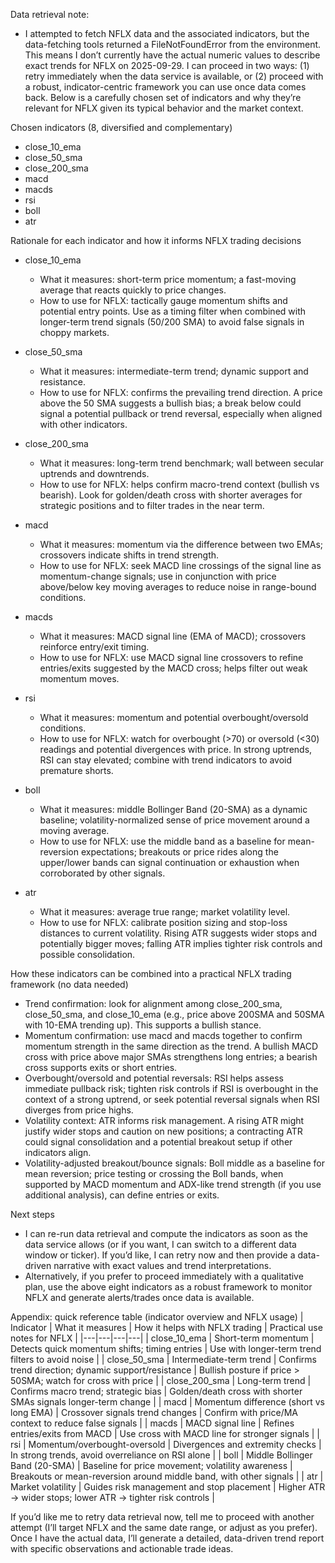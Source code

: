 Data retrieval note:
- I attempted to fetch NFLX data and the associated indicators, but the data-fetching tools returned a FileNotFoundError from the environment. This means I don’t currently have the actual numeric values to describe exact trends for NFLX on 2025-09-29. I can proceed in two ways: (1) retry immediately when the data service is available, or (2) proceed with a robust, indicator-centric framework you can use once data comes back. Below is a carefully chosen set of indicators and why they’re relevant for NFLX given its typical behavior and the market context.

Chosen indicators (8, diversified and complementary)
- close_10_ema
- close_50_sma
- close_200_sma
- macd
- macds
- rsi
- boll
- atr

Rationale for each indicator and how it informs NFLX trading decisions
- close_10_ema
  - What it measures: short-term price momentum; a fast-moving average that reacts quickly to price changes.
  - How to use for NFLX: tactically gauge momentum shifts and potential entry points. Use as a timing filter when combined with longer-term trend signals (50/200 SMA) to avoid false signals in choppy markets.

- close_50_sma
  - What it measures: intermediate-term trend; dynamic support and resistance.
  - How to use for NFLX: confirms the prevailing trend direction. A price above the 50 SMA suggests a bullish bias; a break below could signal a potential pullback or trend reversal, especially when aligned with other indicators.

- close_200_sma
  - What it measures: long-term trend benchmark; wall between secular uptrends and downtrends.
  - How to use for NFLX: helps confirm macro-trend context (bullish vs bearish). Look for golden/death cross with shorter averages for strategic positions and to filter trades in the near term.

- macd
  - What it measures: momentum via the difference between two EMAs; crossovers indicate shifts in trend strength.
  - How to use for NFLX: seek MACD line crossings of the signal line as momentum-change signals; use in conjunction with price above/below key moving averages to reduce noise in range-bound conditions.

- macds
  - What it measures: MACD signal line (EMA of MACD); crossovers reinforce entry/exit timing.
  - How to use for NFLX: use MACD signal line crossovers to refine entries/exits suggested by the MACD cross; helps filter out weak momentum moves.

- rsi
  - What it measures: momentum and potential overbought/oversold conditions.
  - How to use for NFLX: watch for overbought (>70) or oversold (<30) readings and potential divergences with price. In strong uptrends, RSI can stay elevated; combine with trend indicators to avoid premature shorts.

- boll
  - What it measures: middle Bollinger Band (20-SMA) as a dynamic baseline; volatility-normalized sense of price movement around a moving average.
  - How to use for NFLX: use the middle band as a baseline for mean-reversion expectations; breakouts or price rides along the upper/lower bands can signal continuation or exhaustion when corroborated by other signals.

- atr
  - What it measures: average true range; market volatility level.
  - How to use for NFLX: calibrate position sizing and stop-loss distances to current volatility. Rising ATR suggests wider stops and potentially bigger moves; falling ATR implies tighter risk controls and possible consolidation.

How these indicators can be combined into a practical NFLX trading framework (no data needed)
- Trend confirmation: look for alignment among close_200_sma, close_50_sma, and close_10_ema (e.g., price above 200SMA and 50SMA with 10-EMA trending up). This supports a bullish stance.
- Momentum confirmation: use macd and macds together to confirm momentum strength in the same direction as the trend. A bullish MACD cross with price above major SMAs strengthens long entries; a bearish cross supports exits or short entries.
- Overbought/oversold and potential reversals: RSI helps assess immediate pullback risk; tighten risk controls if RSI is overbought in the context of a strong uptrend, or seek potential reversal signals when RSI diverges from price highs.
- Volatility context: ATR informs risk management. A rising ATR might justify wider stops and caution on new positions; a contracting ATR could signal consolidation and a potential breakout setup if other indicators align.
- Volatility-adjusted breakout/bounce signals: Boll middle as a baseline for mean reversion; price testing or crossing the Boll bands, when supported by MACD momentum and ADX-like trend strength (if you use additional analysis), can define entries or exits.

Next steps
- I can re-run data retrieval and compute the indicators as soon as the data service allows (or if you want, I can switch to a different data window or ticker). If you’d like, I can retry now and then provide a data-driven narrative with exact values and trend interpretations.
- Alternatively, if you prefer to proceed immediately with a qualitative plan, use the above eight indicators as a robust framework to monitor NFLX and generate alerts/trades once data is available.

Appendix: quick reference table (indicator overview and NFLX usage)
| Indicator | What it measures | How it helps with NFLX trading | Practical use notes for NFLX |
|---|---|---|---|
| close_10_ema | Short-term momentum | Detects quick momentum shifts; timing entries | Use with longer-term trend filters to avoid noise |
| close_50_sma | Intermediate-term trend | Confirms trend direction; dynamic support/resistance | Bullish posture if price > 50SMA; watch for cross with price |
| close_200_sma | Long-term trend | Confirms macro trend; strategic bias | Golden/death cross with shorter SMAs signals longer-term change |
| macd | Momentum difference (short vs long EMA) | Crossover signals trend changes | Confirm with price/MA context to reduce false signals |
| macds | MACD signal line | Refines entries/exits from MACD | Use cross with MACD line for stronger signals |
| rsi | Momentum/overbought-oversold | Divergences and extremity checks | In strong trends, avoid overreliance on RSI alone |
| boll | Middle Bollinger Band (20-SMA) | Baseline for price movement; volatility awareness | Breakouts or mean-reversion around middle band, with other signals |
| atr | Market volatility | Guides risk management and stop placement | Higher ATR -> wider stops; lower ATR -> tighter risk controls |

If you’d like me to retry data retrieval now, tell me to proceed with another attempt (I’ll target NFLX and the same date range, or adjust as you prefer). Once I have the actual data, I’ll generate a detailed, data-driven trend report with specific observations and actionable trade ideas.